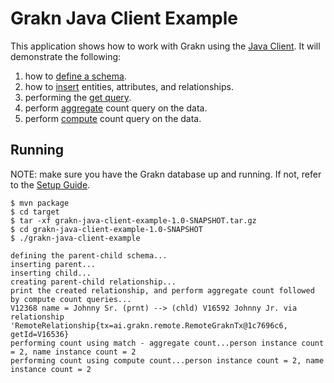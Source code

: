 # Grakn Java Client Example

This application shows how to work with Grakn using the [Java Client](http://dev.grakn.ai/docs/get-started/setup-guide). It will demonstrate the following:
 1. how to [define a schema](http://dev.grakn.ai/docs/building-schema/defining-schema).
 2. how to [insert](http://dev.grakn.ai/docs/querying-data/insert-queries) entities, attributes, and relationships.
 3. performing the [get query](http://dev.grakn.ai/docs/querying-data/get-queries).
 4. perform [aggregate](http://dev.grakn.ai/docs/querying-data/aggregate-queries) count query on the data.
 5. perform [compute](http://dev.grakn.ai/docs/distributed-analytics/overview) count query on the data.

## Running
NOTE: make sure you have the Grakn database up and running. If not, refer to the [Setup Guide](http://dev.grakn.ai/docs/get-started/setup-guide).
```
$ mvn package
$ cd target
$ tar -xf grakn-java-client-example-1.0-SNAPSHOT.tar.gz
$ cd grakn-java-client-example-1.0-SNAPSHOT
$ ./grakn-java-client-example

defining the parent-child schema...
inserting parent...
inserting child...
creating parent-child relationship...
print the created relationship, and perform aggregate count followed by compute count queries...
V12368 name = Johnny Sr. (prnt) --> (chld) V16592 Johnny Jr. via relationship 'RemoteRelationship{tx=ai.grakn.remote.RemoteGraknTx@1c7696c6, getId=V16536}
performing count using match - aggregate count...person instance count = 2, name instance count = 2
performing count using compute count...person instance count = 2, name instance count = 2
```



